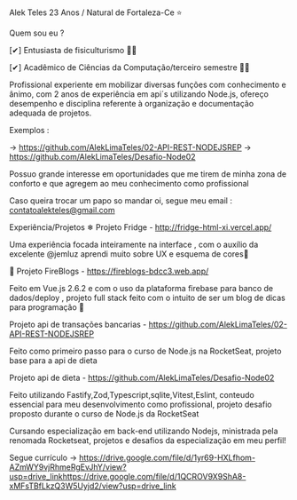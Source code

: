 Alek Teles
23 Anos / Natural de Fortaleza-Ce ⭐

Quem sou eu ?

[✔] Entusiasta de fisiculturismo 🏋️‍♀️

[✔] Acadêmico de Ciências da Computação/terceiro semestre 👨‍💻

Profissional experiente em mobilizar diversas funções com conhecimento e ânimo, com 2 anos de experiência em api´s utilizando Node.js, ofereço desempenho e disciplina referente à organização e documentação adequada de projetos.

Exemplos :

-> https://github.com/AlekLimaTeles/02-API-REST-NODEJSREP -> https://github.com/AlekLimaTeles/Desafio-Node02

Possuo grande interesse em oportunidades que me tirem de minha zona de conforto e que agregem ao meu conhecimento como profissional

Caso queira trocar um papo so mandar oi, segue meu email : contatoalekteles@gmail.com

Experiência/Projetos
❄ Projeto Fridge - http://fridge-html-xi.vercel.app/

Uma experiência focada inteiramente na interface , com o auxílio da excelente @jemluz aprendi muito sobre UX e esquema de cores🌈

📘 Projeto FireBlogs - https://fireblogs-bdcc3.web.app/

Feito em Vue.js 2.6.2 e com o uso da plataforma firebase para banco de dados/deploy , projeto full stack feito com o intuito de ser um blog de dicas para
programação 💬

Projeto api de transações bancarias - https://github.com/AlekLimaTeles/02-API-REST-NODEJSREP

Feito como primeiro passo para o curso de Node.js na RocketSeat, projeto base para a api de dieta

Projeto api de dieta - https://github.com/AlekLimaTeles/Desafio-Node02

Feito utilizando Fastify,Zod,Typescript,sqlite,Vitest,Eslint, conteudo essencial para meu desenvolvimento como profissional, projeto desafio proposto durante o curso de Node.js da RocketSeat

Cursando especialização em back-end utilizando Nodejs, ministrada pela renomada Rocketseat, projetos e desafios da especialização em meu perfil!

Segue currículo -> https://drive.google.com/file/d/1yr69-HXLfhom-AZmWY9vjRhmeRgEvJhY/view?usp=drive_linkhttps://drive.google.com/file/d/1QCROV9X9ShA8-xMFsTBfLkzQ3W5Uyjd2/view?usp=drive_link
